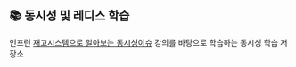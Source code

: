 ## 📚 동시성 및 레디스 학습

인프런 [재고시스템으로 알아보는 동시성이슈](https://www.inflearn.com/course/%EB%8F%99%EC%8B%9C%EC%84%B1%EC%9D%B4%EC%8A%88-%EC%9E%AC%EA%B3%A0%EC%8B%9C%EC%8A%A4%ED%85%9C)
강의를 바탕으로 학습하는 동시성 학습 저장소

<br/> 
